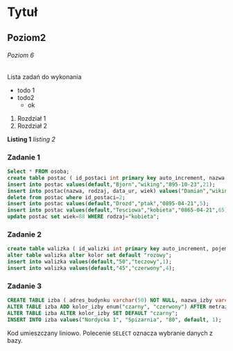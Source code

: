 # Tytuł
## Poziom2
###### Poziom 6

Lista zadań do wykonania
* todo 1
* todo2
  * ok
 
1. Rozdział 1
2. Rozdział 2

**Listing 1**
_listing 2_

### Zadanie 1
```sql
Select * FROM osoba;
create table postac ( id_postaci int primary key auto_increment, nazwa varchar(40) not null, rodzaj enum('wiking','ptak','kobieta'), data_ur date, wiek int unsigned);
insert into postac values(default,"Bjorn","wiking","895-10-23",21);
insert into postac(nazwa, rodzaj, data_ur, wiek) values("Damian","wiking","891-10-23",25);
delete from postac where id_postaci=2;
insert into postac values(default,"Drozd","ptak","0895-04-21",5);
insert into postac values(default,"Tesciowa","kobieta","0865-04-21",65);
update postac set wiek=88 WHERE rodzaj="kobieta";
```
### Zadanie 2
```sql
create table walizka ( id_walizki int primary key auto_increment, pojemnosc int unsigned, kolor enum("rozowy","czerwony","teczowy","zolty"), id_wlasciciela int, foreign key(id_wlasciciela) references postac(id_postaci) on delete cascade);
alter table walizka alter kolor set default "rozowy";
insert into walizka values(default,"50","teczowy",1);
insert into walizka values(default,"45","czerwony",4);
```
### Zadanie 3
```sql
CREATE TABLE izba ( adres_budynku varchar(50) NOT NULL, nazwa_izby varchar(50) NOT NULL, metraz int unsigned, wlasciciel int, primary key(adres_budynku, nazwa_izby), foreign key(wlasciciel) references postac(id_postaci) on delete set null);
ALTER TABLE izba ADD kolor_izby enum("czarny", "czerwony") AFTER metraz;
ALTER TABLE izba ALTER kolor_izby SET DEFAULT "czarny";
INSERT INTO izba values("Nordycka 1", "Spizarnia", "80", default, 1);
```

Kod umieszczany liniowo. Polecenie `SELECT` oznacza wybranie danych z bazy.
